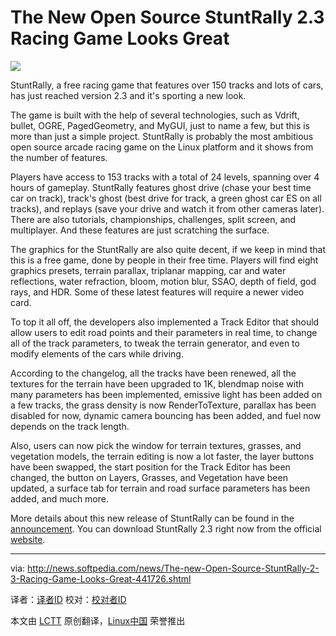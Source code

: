 The New Open Source StuntRally 2.3 Racing Game Looks Great
================================================================================
![](http://i1-news.softpedia-static.com/images/news2/The-new-Open-Source-StuntRally-2-3-Racing-Game-Looks-Great-441726-2.jpg)

StuntRally, a free racing game that features over 150 tracks and lots of cars, has just reached version 2.3 and it's sporting a new look.

The game is built with the help of several technologies, such as Vdrift, bullet, OGRE, PagedGeometry, and MyGUI, just to name a few, but this is more than just a simple project. StuntRally is probably the most ambitious open source arcade racing game on the Linux platform and it shows from the number of features.

Players have access to 153 tracks with a total of 24 levels, spanning over 4 hours of gameplay. StuntRally features ghost drive (chase your best time car on track), track's ghost (best drive for track, a green ghost car ES on all tracks), and replays (save your drive and watch it from other cameras later). There are also tutorials, championships, challenges, split screen, and multiplayer. And these features are just scratching the surface.

The graphics for the StuntRally are also quite decent, if we keep in mind that this is a free game, done by people in their free time. Players will find eight graphics presets, terrain parallax, triplanar mapping, car and water reflections, water refraction, bloom, motion blur, SSAO, depth of field, god rays, and HDR. Some of these latest features will require a newer video card.

To top it all off, the developers also implemented a Track Editor that should allow users to edit road points and their parameters in real time, to change all of the track parameters, to tweak the terrain generator, and even to modify elements of the cars while driving.

According to the changelog, all the tracks have been renewed, all the textures for the terrain have been upgraded to 1K, blendmap noise with many parameters has been implemented, emissive light has been added on a few tracks, the grass density is now RenderToTexture, parallax has been disabled for now, dynamic camera bouncing has been added, and fuel now depends on the track length.

Also, users can now pick the window for terrain textures, grasses, and vegetation models, the terrain editing is now a lot faster, the layer buttons have been swapped, the start position for the Track Editor has been changed, the button on Layers, Grasses, and Vegetation have been updated, a surface tab for terrain and road surface parameters has been added, and much more.

More details about this new release of StuntRally can be found in the [announcement][1]. You can download StuntRally 2.3 right now from the official [website][2].

--------------------------------------------------------------------------------

via: http://news.softpedia.com/news/The-new-Open-Source-StuntRally-2-3-Racing-Game-Looks-Great-441726.shtml

译者：[译者ID](https://github.com/译者ID) 校对：[校对者ID](https://github.com/校对者ID)

本文由 [LCTT](https://github.com/LCTT/TranslateProject) 原创翻译，[Linux中国](http://linux.cn/) 荣誉推出

[1]:https://code.google.com/p/vdrift-ogre/wiki/VersionHistory
[2]:http://sourceforge.net/projects/stuntrally/files/